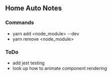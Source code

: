 ## Home Auto Notes

### Commands
- yarn add <node_module> --dev
- yarn remove  <node_module>


### ToDo
- add jest testing
- look up how to animate component rendering
